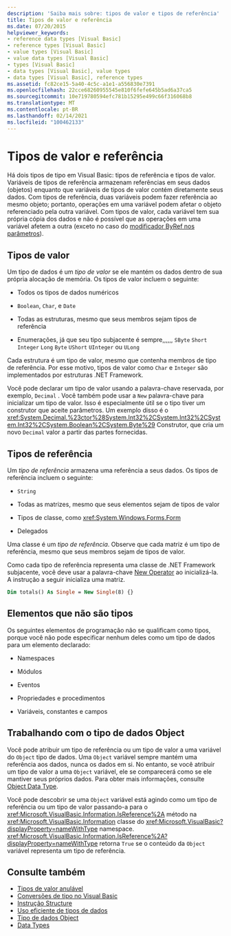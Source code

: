```yaml
---
description: 'Saiba mais sobre: tipos de valor e tipos de referência'
title: Tipos de valor e referência
ms.date: 07/20/2015
helpviewer_keywords:
- reference data types [Visual Basic]
- reference types [Visual Basic]
- value types [Visual Basic]
- value data types [Visual Basic]
- types [Visual Basic]
- data types [Visual Basic], value types
- data types [Visual Basic], reference types
ms.assetid: fc82ce15-5a40-4c5c-a1e1-a556830e7391
ms.openlocfilehash: 22cce68260955545e810f6fefe645b5ad6a37ca5
ms.sourcegitcommit: 10e719780594efc781b15295e499c66f316068b8
ms.translationtype: MT
ms.contentlocale: pt-BR
ms.lasthandoff: 02/14/2021
ms.locfileid: "100462133"
---
```

# <a name="value-types-and-reference-types"></a>Tipos de valor e referência

Há dois tipos de tipo em Visual Basic: tipos de referência e tipos de valor. Variáveis de tipos de referência armazenam referências em seus dados (objetos) enquanto que variáveis de tipos de valor contém diretamente seus dados. Com tipos de referência, duas variáveis podem fazer referência ao mesmo objeto; portanto, operações em uma variável podem afetar o objeto referenciado pela outra variável. Com tipos de valor, cada variável tem sua própria cópia dos dados e não é possível que as operações em uma variável afetem a outra (exceto no caso do [modificador ByRef nos parâmetros](../../../language-reference/modifiers/byref.md)).
  
## <a name="value-types"></a>Tipos de valor  

 Um tipo de dados é um *tipo de valor* se ele mantém os dados dentro de sua própria alocação de memória. Os tipos de valor incluem o seguinte:  
  
- Todos os tipos de dados numéricos  
  
- `Boolean`, `Char`, e `Date`  
  
- Todas as estruturas, mesmo que seus membros sejam tipos de referência  
  
- Enumerações, já que seu tipo subjacente é sempre,,,,,, `SByte` `Short` `Integer` `Long` `Byte` `UShort` `UInteger` ou `ULong`  
  
 Cada estrutura é um tipo de valor, mesmo que contenha membros de tipo de referência. Por esse motivo, tipos de valor como `Char` e `Integer` são implementados por estruturas .NET Framework.  
  
 Você pode declarar um tipo de valor usando a palavra-chave reservada, por exemplo, `Decimal` . Você também pode usar a `New` palavra-chave para inicializar um tipo de valor. Isso é especialmente útil se o tipo tiver um construtor que aceite parâmetros. Um exemplo disso é o <xref:System.Decimal.%23ctor%28System.Int32%2CSystem.Int32%2CSystem.Int32%2CSystem.Boolean%2CSystem.Byte%29> Construtor, que cria um novo `Decimal` valor a partir das partes fornecidas.  
  
## <a name="reference-types"></a>Tipos de referência  

 Um *tipo de referência* armazena uma referência a seus dados. Os tipos de referência incluem o seguinte:  
  
- `String`  
  
- Todas as matrizes, mesmo que seus elementos sejam de tipos de valor  
  
- Tipos de classe, como <xref:System.Windows.Forms.Form>  
  
- Delegados  
  
 Uma classe é um *tipo de referência*. Observe que cada matriz é um tipo de referência, mesmo que seus membros sejam de tipos de valor.  
  
 Como cada tipo de referência representa uma classe de .NET Framework subjacente, você deve usar a palavra-chave [New Operator](../../../language-reference/operators/new-operator.md) ao inicializá-la. A instrução a seguir inicializa uma matriz.  
  
```vb  
Dim totals() As Single = New Single(8) {}  
```  
  
## <a name="elements-that-are-not-types"></a>Elementos que não são tipos  

 Os seguintes elementos de programação não se qualificam como tipos, porque você não pode especificar nenhum deles como um tipo de dados para um elemento declarado:  
  
- Namespaces  
  
- Módulos  
  
- Eventos  
  
- Propriedades e procedimentos  
  
- Variáveis, constantes e campos  
  
## <a name="working-with-the-object-data-type"></a>Trabalhando com o tipo de dados Object  

 Você pode atribuir um tipo de referência ou um tipo de valor a uma variável do `Object` tipo de dados. Uma `Object` variável sempre mantém uma referência aos dados, nunca os dados em si. No entanto, se você atribuir um tipo de valor a uma `Object` variável, ele se comparecerá como se ele mantiver seus próprios dados. Para obter mais informações, consulte [Object Data Type](../../../language-reference/data-types/object-data-type.md).  
  
 Você pode descobrir se uma `Object` variável está agindo como um tipo de referência ou um tipo de valor passando-a para o <xref:Microsoft.VisualBasic.Information.IsReference%2A> método na <xref:Microsoft.VisualBasic.Information> classe do <xref:Microsoft.VisualBasic?displayProperty=nameWithType> namespace. <xref:Microsoft.VisualBasic.Information.IsReference%2A?displayProperty=nameWithType> retorna `True` se o conteúdo da `Object` variável representa um tipo de referência.  
  
## <a name="see-also"></a>Consulte também

- [Tipos de valor anulável](nullable-value-types.md)
- [Conversões de tipo no Visual Basic](type-conversions.md)
- [Instrução Structure](../../../language-reference/statements/structure-statement.md)
- [Uso eficiente de tipos de dados](efficient-use-of-data-types.md)
- [Tipo de dados Object](../../../language-reference/data-types/object-data-type.md)
- [Data Types](index.md)
